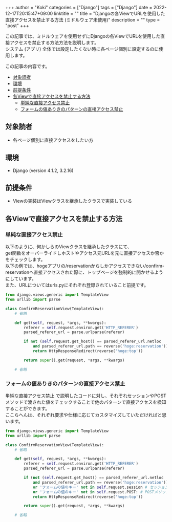 +++
author = "Koki"
categories = ["Django"]
tags = ["Django"]
date = 2022-12-17T20:15:47+09:00
linktitle = ""
title = "Djangoの各ViewでURLを使用した直接アクセスを禁止する方法 (ミドルウェア未使用)"
description = ""
type = "post"
+++

この記事では、ミドルウェアを使用せずにDjangoの各ViewでURLを使用した直接アクセスを禁止する方法方法を説明します。  
システム (アプリ) 全体では設定したくない時に各ページ個別に設定するのに使用します。

この記事の内容です。
<!-- START doctoc generated TOC please keep comment here to allow auto update -->
<!-- DON'T EDIT THIS SECTION, INSTEAD RE-RUN doctoc TO UPDATE -->


- <font color="#1111cc">[対象読者](#%E5%AF%BE%E8%B1%A1%E8%AA%AD%E8%80%85)</font>
- <font color="#1111cc">[環境](#%E7%92%B0%E5%A2%83)</font>
- <font color="#1111cc">[前提条件](#%E5%89%8D%E6%8F%90%E6%9D%A1%E4%BB%B6)</font>
- <font color="#1111cc">[各Viewで直接アクセスを禁止する方法](#%E5%90%84view%E3%81%A7%E7%9B%B4%E6%8E%A5%E3%82%A2%E3%82%AF%E3%82%BB%E3%82%B9%E3%82%92%E7%A6%81%E6%AD%A2%E3%81%99%E3%82%8B%E6%96%B9%E6%B3%95)</font>
  - <font color="#1111cc">[単純な直接アクセス禁止](#%E5%8D%98%E7%B4%94%E3%81%AA%E7%9B%B4%E6%8E%A5%E3%82%A2%E3%82%AF%E3%82%BB%E3%82%B9%E7%A6%81%E6%AD%A2)</font>
  - <font color="#1111cc">[フォームの値ありきのパターンの直接アクセス禁止](#%E3%83%95%E3%82%A9%E3%83%BC%E3%83%A0%E3%81%AE%E5%80%A4%E3%81%82%E3%82%8A%E3%81%8D%E3%81%AE%E3%83%91%E3%82%BF%E3%83%BC%E3%83%B3%E3%81%AE%E7%9B%B4%E6%8E%A5%E3%82%A2%E3%82%AF%E3%82%BB%E3%82%B9%E7%A6%81%E6%AD%A2)</font>

<!-- END doctoc generated TOC please keep comment here to allow auto update -->


## 対象読者

- 各ページ個別に直接アクセスをしたい方


## 環境

- Django (version 4.1.2, 3.2.16)


## 前提条件

- Viewの実装はViewクラスを継承したクラスで実装している


## 各Viewで直接アクセスを禁止する方法

### 単純な直接アクセス禁止

以下のように、何かしらのViewクラスを継承したクラスにて、  
get関数をオーバーライドしホストやアクセス元URLを元に直接アクセスか否かをチェックします。  
以下の例では、hogeアプリの/reservationからしかアクセスできない/confirm-reservationへ直接アクセスされた際に、トップページを強制的に開かせるようにしています。  
また、URLについてはurls.pyにそれぞれ登録されていること前提です。

```python
from django.views.generic import TemplateView
from urllib import parse

class ConfirmReservationView(TemplateView):
    # 省略

    def get(self, request, *args, **kwargs):
        referer = self.request.environ.get('HTTP_REFERER')
        parsed_referer_url = parse.urlparse(referer)

        if not (self.request.get_host() == parsed_referer_url.netloc
            and parsed_referer_url.path == reverse('hoge:reservation')):
            return HttpResponseRedirect(reverse('hoge:top'))

        return super().get(request, *args, **kwargs)

    # 省略
```

### フォームの値ありきのパターンの直接アクセス禁止

単純な直接アクセス禁止 で説明したコードに対し、それぞれセッションやPOSTメソッドで渡された値をチェックすることで他のパターンで直接アクセスを検知することができます。  
ここらへんは、それぞれ要求や仕様に応じてカスタマイズしていただければと思います。

```python
from django.views.generic import TemplateView
from urllib import parse

class ConfirmReservationView(TemplateView):
    # 省略

    def get(self, request, *args, **kwargs):
        referer = self.request.environ.get('HTTP_REFERER')
        parsed_referer_url = parse.urlparse(referer)

        if (not (self.request.get_host() == parsed_referer_url.netloc
            and parsed_referer_url.path == reverse('hoge:reservation')))
            or 'フォームの値のキー' not in self.request.session # セッションを使用し値を渡す場合はこの行を追加
            or 'フォームの値のキー' not in self.request.POST: # POSTメソッドを使用し値を渡す場合はこの行を追加
            return HttpResponseRedirect(reverse('hoge:top'))

        return super().get(request, *args, **kwargs)

    # 省略
```
